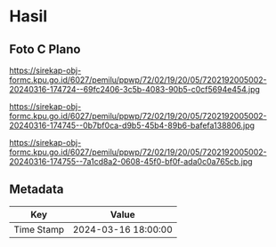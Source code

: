 # Hasil

## Foto C Plano

https://sirekap-obj-formc.kpu.go.id/6027/pemilu/ppwp/72/02/19/20/05/7202192005002-20240316-174724--69fc2406-3c5b-4083-90b5-c0cf5694e454.jpg

https://sirekap-obj-formc.kpu.go.id/6027/pemilu/ppwp/72/02/19/20/05/7202192005002-20240316-174745--0b7bf0ca-d9b5-45b4-89b6-bafefa138806.jpg

https://sirekap-obj-formc.kpu.go.id/6027/pemilu/ppwp/72/02/19/20/05/7202192005002-20240316-174755--7a1cd8a2-0608-45f0-bf0f-ada0c0a765cb.jpg


## Metadata

| Key        | Value               |
| ---------- | ------------------- |
| Time Stamp | 2024-03-16 18:00:00 |



